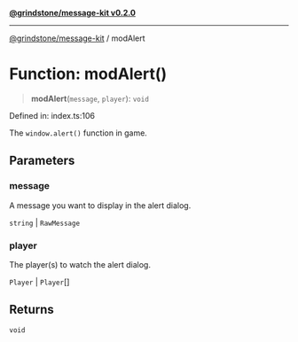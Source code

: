 [**@grindstone/message-kit v0.2.0**](../README.md)

***

[@grindstone/message-kit](../globals.md) / modAlert

# Function: modAlert()

> **modAlert**(`message`, `player`): `void`

Defined in: index.ts:106

The `window.alert()` function in game.

## Parameters

### message

A message you want to display in the alert dialog.

`string` | `RawMessage`

### player

The player(s) to watch the alert dialog.

`Player` | `Player`[]

## Returns

`void`
